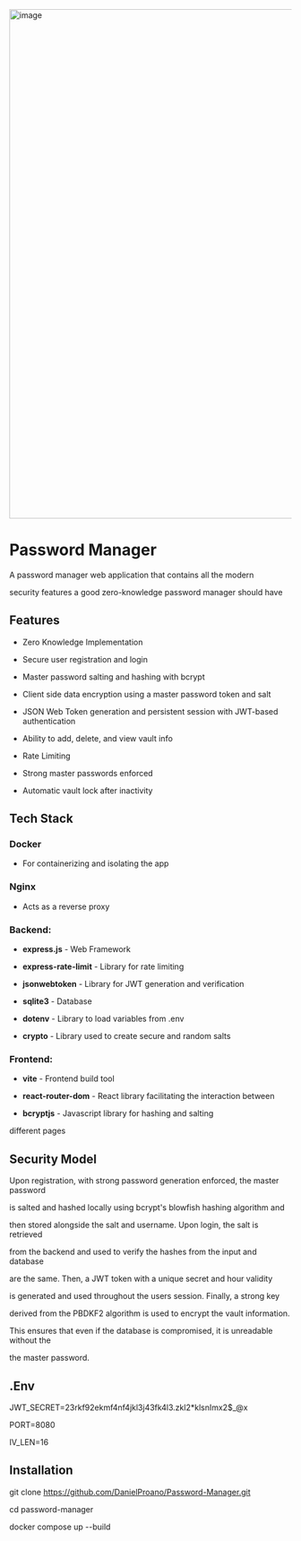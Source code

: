 <img width="1901" height="909" alt="image" src="https://github.com/user-attachments/assets/1bbc9eb2-0704-4ddb-88b5-3e265aad4c47" />

# Password Manager

A password manager web application that contains all the modern

security features a good zero-knowledge password manager should have

## Features

- Zero Knowledge Implementation

- Secure user registration and login

- Master password salting and hashing with bcrypt

- Client side data encryption using a master password token and salt

- JSON Web Token generation and persistent session with JWT-based authentication

- Ability to add, delete, and view vault info

- Rate Limiting

- Strong master passwords enforced

- Automatic vault lock after inactivity

## Tech Stack

### Docker

- For containerizing and isolating the app

### Nginx 

- Acts as a reverse proxy

### Backend:

- **express.js** - Web Framework

- **express-rate-limit** - Library for rate limiting

- **jsonwebtoken** - Library for JWT generation and verification

- **sqlite3** - Database

- **dotenv** - Library to load variables from .env

- **crypto** - Library used to create secure and random salts

### Frontend:

- **vite** - Frontend build tool

- **react-router-dom** - React library facilitating the interaction between

- **bcryptjs** - Javascript library for hashing and salting

different pages

## Security Model

Upon registration, with strong password generation enforced, the master password

is salted and hashed locally using bcrypt's blowfish hashing algorithm and

then stored alongside the salt and username. Upon login, the salt is retrieved

from the backend and used to verify the hashes from the input and database

are the same. Then, a JWT token with a unique secret and hour validity 

is generated and used throughout the users session. Finally, a strong key

derived from the PBDKF2 algorithm is used to encrypt the vault information.

This ensures that even if the database is compromised, it is unreadable without the

the master password.

## .Env

JWT_SECRET=23rkf92ekmf4nf4jkl3j43fk4l3.zkl2*klsnImx2$_@x

PORT=8080

IV_LEN=16

## Installation

git clone https://github.com/DanielProano/Password-Manager.git

cd password-manager

docker compose up --build
